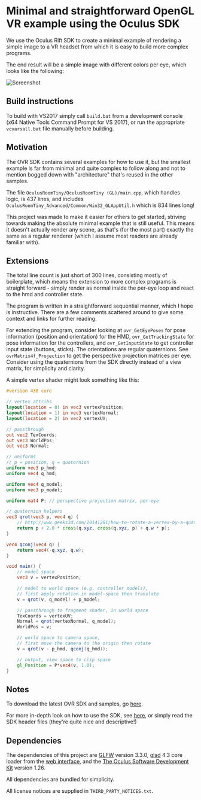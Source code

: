 # Minimal and straightforward OpenGL VR example using the Oculus SDK

We use the Oculus Rift SDK to create a minimal example of rendering a simple image to a VR headset from which it is easy to build more complex programs.

The end result will be a simple image with different colors per eye, which looks like the following:

![Screenshot](https://i.imgur.com/Q9i0yyA.png)


## Build instructions
To build with VS2017 simply call `build.bat` from a development console (x64 Native Tools Command Prompt for VS 2017), or run the appropriate `vcvarsall.bat` file manually before building. 


## Motivation

The OVR SDK contains several examples for how to use it, but the smallest example is far from minimal and quite complex to follow along and not to mention bogged down with "architecture" that's reused in the other samples. 

The file `OculusRoomTiny/OculusRoomTiny (GL)/main.cpp`, which handles logic, is 437 lines, and includes `OculusRoomTiny_Advanced/Common/Win32_GLAppUtil.h` which is 834 lines long! 

This project was made to make it easier for others to get started, striving towards making the absolute minimal example that is still useful. This means it doesn't actually render any scene, as that's (for the most part) exactly the same as a regular renderer (which I assume most readers are already familiar with). 


## Extensions

The total line count is just short of 300 lines, consisting mostly of boilerplate, which means the extension to more complex programs is straight forward - simply render as normal inside the per-eye loop and react to the hmd and controller state. 

The program is written in a straightforward sequential manner, which I hope is instructive. There are a few comments scattered around to give some context and links for further reading.

For extending the program, consider looking at `ovr_GetEyePoses` for pose information (position and orientation) for the HMD, `ovr_GetTrackingState` for pose information for the controllers, and `ovr_GetInputState` to get controller input state (buttons, sticks). The orientations are regular quaternions. See `ovrMatrix4f_Projection` to get the perspective projection matrices per eye. Consider using the quaternions from the SDK directly instead of a view matrix, for simplicity and clarity. 

A simple vertex shader might look something like this: 
```glsl
#version 430 core

// vertex attribs
layout(location = 0) in vec3 vertexPosition;
layout(location = 1) in vec3 vertexNormal;
layout(location = 2) in vec2 vertexUV;

// passthrough
out vec2 TexCoords;
out vec3 WorldPos;
out vec3 Normal;

// uniforms
// p = position, q = quaternion
uniform vec3 p_hmd;
uniform vec4 q_hmd;

uniform vec4 q_model;
uniform vec3 p_model;

uniform mat4 P; // perspective projection matrix, per-eye

// quaternion helpers
vec3 qrot(vec3 p, vec4 q) { 
    // http://www.geeks3d.com/20141201/how-to-rotate-a-vertex-by-a-quaternion-in-glsl/
    return p + 2.0 * cross(q.xyz, cross(q.xyz, p) + q.w * p);
}

vec4 qconj(vec4 q) { 
    return vec4(-q.xyz, q.w); 
}

void main() {
    // model space
    vec3 v = vertexPosition;

    // model to world space (e.g. controller models), 
    // first apply rotation in model-space then translate
    v = qrot(v, q_model) + p_model;

    // passthrough to fragment shader, in world space
    TexCoords = vertexUV;
    Normal = qrot(vertexNormal, q_model);
    WorldPos = v;

    // world space to camera space, 
    // first move the camera to the origin then rotate
    v = qrot(v - p_hmd, qconj(q_hmd));

    // output, view space to clip space
    gl_Position = P*vec4(v, 1.0);
}
```


## Notes

To download the latest OVR SDK and samples, go [here](https://developer.oculus.com/downloads/package/oculus-sdk-for-windows/). 

For more in-depth look on how to use the SDK, see [here](https://developer.oculus.com/documentation/pcsdk/latest/concepts/book-gsg/), or simply read the SDK header files (they're quite nice and descriptive!)


## Dependencies

The dependencies of this project are [GLFW](https://github.com/elmindreda/glfw) version 3.3.0, [glad](https://github.com/Dav1dde/glad) 4.3 core loader from the [web interface](https://github.com/Dav1dde/glad), and the [The Oculus Software Development Kit](https://developer.oculus.com/downloads/package/oculus-sdk-for-windows/) version 1.26. 

All dependencies are bundled for simplicity. 

All license notices are supplied in `THIRD_PARTY_NOTICES.txt`. 

